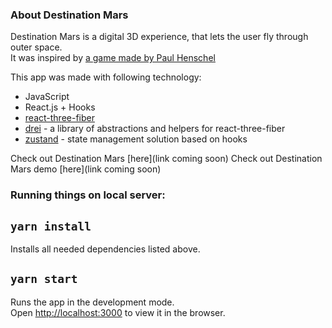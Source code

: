 ### About Destination Mars

Destination Mars is a digital 3D experience, that lets the user fly through outer space.\
It was inspired by [a game made by Paul Henschel](https://codesandbox.io/embed/r3f-game-i2160)

This app was made with following technology:
- JavaScript
- React.js + Hooks
- [react-three-fiber](https://github.com/pmndrs/react-three-fiber)
- [drei](https://github.com/pmndrs/drei) - a library of abstractions and helpers for react-three-fiber
- [zustand](https://github.com/pmndrs/zustand) - state management solution based on hooks

Check out Destination Mars [here](link coming soon)
Check out Destination Mars demo [here](link coming soon)
### Running things on local server:

## `yarn install`
Installs all needed dependencies listed above.

## `yarn start`

Runs the app in the development mode.\
Open [http://localhost:3000](http://localhost:3000) to view it in the browser.


